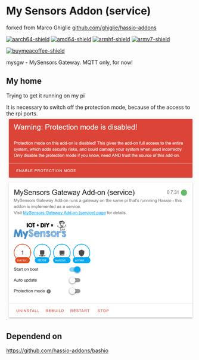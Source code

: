 # My Sensors Addon (service)
forked from Marco Ghiglie [github.com/ghiglie/hassio-addons](https://github.com/ghiglie/hassio-addons)


[![aarch64-shield](https://img.shields.io/badge/aarch64-yes-yellow.svg)](https://shields.io/)
[![amd64-shield](https://img.shields.io/badge/amd64-yes-yellow.svg)](https://shields.io/)
[![armhf-shield](https://img.shields.io/badge/armhf-yes-yellow.svg)](https://shields.io/)
[![armv7-shield](https://img.shields.io/badge/armv7-yes-green.svg)](https://github.com/Naereen/badges)

[![buymeacoffee-shield](https://www.buymeacoffee.com/assets/img/guidelines/download-assets-sm-2.svg)](https://shields.io/)


mysgw - MySensors Gateway. MQTT only, for now!

## My home
Trying to get it running on my pi

It is necessary to switch off the protection mode, because of the access to the rpi ports.
![No protection Mode](https://raw.githubusercontent.com/schalkje/hassio-addons/master/MySensorsGateway/MySensors%20Gateway%20-%20no%20protection%20mode.png)

## Dependend on
https://github.com/hassio-addons/bashio

